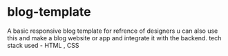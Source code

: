 # blog-template
A basic responsive blog template for refrence of designers u can also use this and make a blog website or app and integrate it with the backend.
tech stack used -  HTML , CSS
